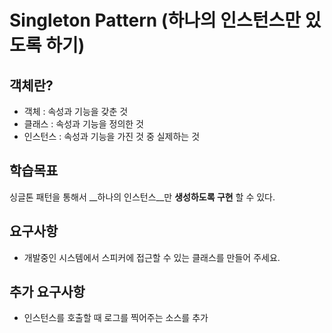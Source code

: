 # Singleton Pattern (하나의 인스턴스만 있도록 하기)

## 객체란?
- 객체 : 속성과 기능을 갖춘 것
- 클래스 : 속성과 기능을 정의한 것
- 인스턴스 : 속성과 기능을 가진 것 중 실제하는 것

## 학습목표
싱글톤 패턴을 통해서 __하나의 인스턴스__만 __생성하도록 구현__ 할 수 있다.


## 요구사항
- 개발중인 시스템에서 스피커에 접근할 수 있는 클래스를 만들어 주세요.

## 추가 요구사항
- 인스턴스를 호출할 때 로그를 찍어주는 소스를 추가